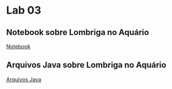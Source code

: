 # Lab 03

## Notebook sobre Lombriga no Aquário
[Notebook](notebook/lab-lombriga-ra170927.ipynb)

## Arquivos Java sobre Lombriga no Aquário
[Arquivos Java](src/mc322/lab03)